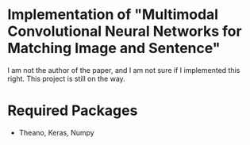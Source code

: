 # Implementation of "Multimodal Convolutional Neural Networks for Matching Image and Sentence"
I am not the author of the paper, and I am not sure if I implemented this right.
This project is still on the way.
# Required Packages
* Theano, Keras, Numpy

